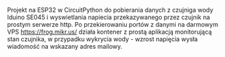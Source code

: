 Projekt na ESP32 w CircuitPython do pobierania danych z czujniga wody Iduino SE045 i wyswietlania napiecia przekazywanego przez czujnik na prostym serwerze http. Po przekierowaniu portów z danymi na darmowym VPS https://frog.mikr.us/ działa kontener z prostą aplikacją monitorującą stan czujnika, w przypadku wykrycia wody - wzrost napięcia wysła wiadomość na wskazany adres mailowy. 
